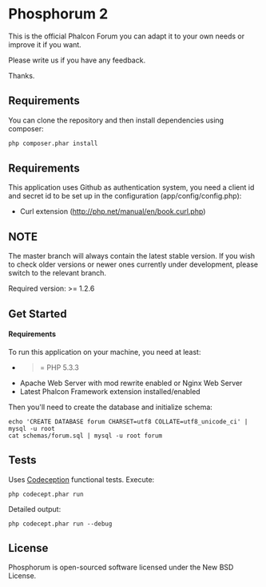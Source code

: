 Phosphorum 2
============

This is the official Phalcon Forum you can adapt it to your own needs or improve it
if you want.

Please write us if you have any feedback.

Thanks.

Requirements
------------
You can clone the repository and then install dependencies using composer:

```bash
php composer.phar install
```

Requirements
------------
This application uses Github as authentication system, you need a client id and secret id
to be set up in the configuration (app/config/config.php):

* Curl extension (http://php.net/manual/en/book.curl.php)

NOTE
----
The master branch will always contain the latest stable version. If you wish
to check older versions or newer ones currently under development, please
switch to the relevant branch.

Required version: >= 1.2.6

Get Started
-----------

#### Requirements

To run this application on your machine, you need at least:

* >= PHP 5.3.3
* Apache Web Server with mod rewrite enabled or Nginx Web Server
* Latest Phalcon Framework extension installed/enabled

Then you'll need to create the database and initialize schema:

    echo 'CREATE DATABASE forum CHARSET=utf8 COLLATE=utf8_unicode_ci' | mysql -u root
    cat schemas/forum.sql | mysql -u root forum

Tests
-----

Uses [Codeception](http://codeception.com) functional tests. Execute:

    php codecept.phar run

Detailed output:

    php codecept.phar run --debug


License
-------
Phosphorum is open-sourced software licensed under the New BSD License.
